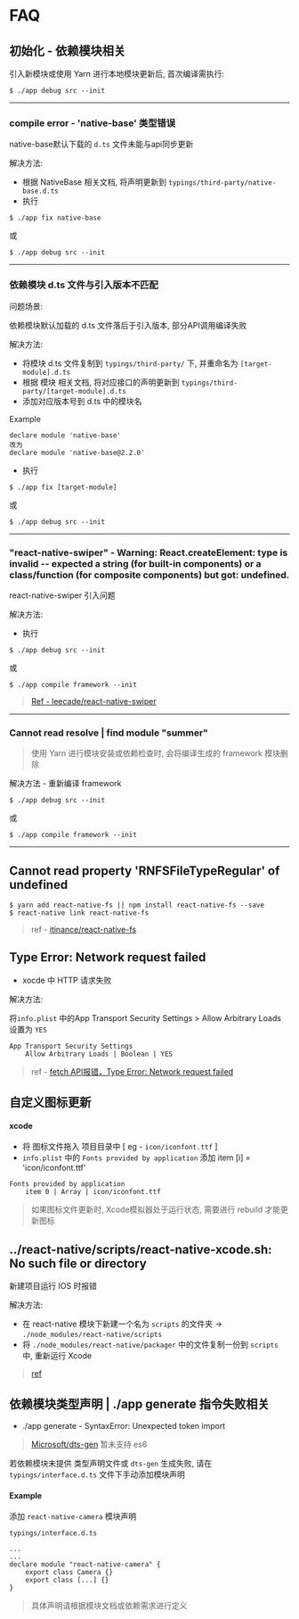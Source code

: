 # FAQ

## 初始化 - 依赖模块相关

引入新模块或使用 Yarn 进行本地模块更新后, 首次编译需执行:
```
$ ./app debug src --init
```
---

### compile error - 'native-base' 类型错误
native-base默认下载的 `d.ts` 文件未能与api同步更新

解决方法: 

* 根据 NativeBase 相关文档, 将声明更新到 `typings/third-party/native-base.d.ts`
* 执行
```
$ ./app fix native-base
```
或
```
$ ./app debug src --init
```

---
### 依赖模块 d.ts 文件与引入版本不匹配
问题场景: 

依赖模块默认加载的 d.ts 文件落后于引入版本, 部分API调用编译失败

解决方法: 

* 将模块 d.ts 文件复制到 `typings/third-party/` 下, 并重命名为 `[target-module].d.ts`
* 根据 模块 相关文档, 将对应接口的声明更新到 `typings/third-party/[target-module].d.ts`
* 添加对应版本号到 d.ts 中的模块名 

Example

```
declare module 'native-base'
改为
declare module 'native-base@2.2.0'
```

* 执行
```
$ ./app fix [target-module]
```
或
```
$ ./app debug src --init
```


---

### "react-native-swiper" - Warning: React.createElement: type is invalid -- expected a string (for built-in components) or a class/function (for composite components) but got: undefined. 
react-native-swiper 引入问题

解决方法:

* 执行

```
$ ./app debug src --init
```
或
```
$ ./app compile framework --init
```


> [Ref - leecade/react-native-swiper](https://github.com/leecade/react-native-swiper/blob/master/src/index.js#L93)

---
###  Cannot read resolve | find module "summer"

> 使用 Yarn 进行模块安装或依赖检查时, 会将编译生成的 framework 模块删除

解决方法 - 重新编译 framework

```
$ ./app debug src --init
```
或
```
$ ./app compile framework --init
```

---

## Cannot read property 'RNFSFileTypeRegular' of undefined

```
$ yarn add react-native-fs || npm install react-native-fs --save
$ react-native link react-native-fs	
```

> ref - [itinance/react-native-fs](https://github.com/itinance/react-native-fs)



## Type Error: Network request failed 

* xocde 中 HTTP 请求失败

解决方法: 

将`info.plist` 中的App Transport Security Settings > Allow Arbitrary Loads 设置为 `YES`

```
App Transport Security Settings
	Allow Arbitrary Loads | Boolean | YES	
```
	
> ref - [fetch API报错，Type Error: Network request failed](http://bbs.reactnative.cn/topic/1668/fetch-api%E6%8A%A5%E9%94%99-type-error-network-request-failed/6)
	


## 自定义图标更新

#### xcode
* 将 图标文件拖入 项目目录中  [ eg - `icon/iconfont.ttf` ]
*  `info.plist` 中的 `Fonts provided by application` 添加 item [i] = 'icon/iconfont.ttf'	

```
Fonts provided by application
	item 0 | Array | icon/iconfont.ttf
```

> 如果图标文件更新时, Xcode模拟器处于运行状态, 需要进行 rebuild 才能更新图标
	

## ../react-native/scripts/react-native-xcode.sh: No such file or directory

新建项目运行 IOS 时报错

解决方法: 

* 在 react-native 模块下新建一个名为 `scripts` 的文件夹 -> `./node_modules/react-native/scripts` 
* 将 `./node_modules/react-native/packager` 中的文件复制一份到 `scripts` 中, 重新运行 Xcode

> [ref](https://github.com/facebook/react-native/issues/14935)

## 依赖模块类型声明 | ./app generate 指令失败相关 

- ./app generate - SyntaxError: Unexpected token import

> [Microsoft/dts-gen](https://github.com/Microsoft/dts-gen)
 暂未支持 es6   
 
若依赖模块未提供 类型声明文件或 `dts-gen` 生成失败, 请在 `typings/interface.d.ts` 文件下手动添加模块声明

#### Example
添加 `react-native-camera` 模块声明

```
typings/interface.d.ts

...
...
declare module "react-native-camera" {
    export class Camera {}
    export class [...] {}
}

```

> 具体声明请根据模块文档或依赖需求进行定义


